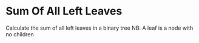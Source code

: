 # Sum Of All Left Leaves

Calculate the sum of all left leaves in a binary tree
NB: A leaf is a node with no children